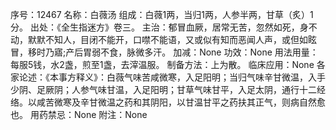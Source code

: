 序号：12467
名称：白薇汤
组成：白薇1两，当归1两，人参半两，甘草（炙）1分。
出处：《全生指迷方》卷三。
主治：郁冒血厥，居常无苦，忽然如死，身不动，默默不知人，目闭不能开，口噤不能语，又或似有知而恶闻人声，或但如眩冒，移时乃寤;产后胃弱不食，脉微多汗。
加减：None
功效：None
用法用量：每服5钱，水2盏，煎至1盏，去滓温服。
制备方法：上为散。
临床应用：None
各家论述：《本事方释义》：白薇气味苦咸微寒，入足阳明；当归气味辛甘微温，入手少阴、足厥阴；人参气味甘温，入足阳明；甘草气味甘平，入足太阴，通行十二经络。以咸苦微寒及辛甘微温之药和其阴阳，以甘温甘平之药扶其正气，则病自然愈也。
用药禁忌：None
附注：None
